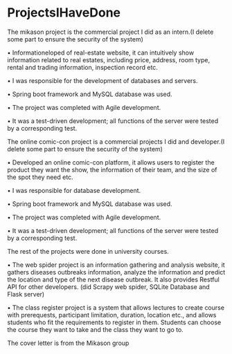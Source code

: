 # ProjectsIHaveDone
The mikason project is the commercial project I did as an intern.(I delete some part to ensure the security of the system)

  • Informationeloped of real-estate website, it can intuitively show information related to real estates, including price, 
    address, room type, rental and trading information, inspection record etc.

  • I was responsible for the development of databases and servers.

  • Spring boot framework and MySQL database was used.

  • The project was completed with Agile development.

  • It was a test-driven development; all functions of the server were tested by a corresponding test.


The online comic-con project is a commercial projects I did and developer.(I delete some part to ensure the security of the system)

 • Developed an online comic-con platform, it allows users to register the product they want the show, the information of their team, and the size of the spot they need etc.

 • I was responsible for database development.

 • Spring boot framework and MySQL database was used.

 • The project was completed with Agile development.

 • It was a test-driven development; all functions of the server were tested by a corresponding test.



The rest of the projects were done in university courses.

 • The web spider project is an information gathering and analysis website, it gathers diseases outbreaks information, analyze the information and predict the location and      type of the next disease outbreak. It also provides Restful API for other developers. (did Scrapy web spider, SQLite Database and Flask server)
 
 • The class register project is a system that allows lectures to create course with prerequests, participant limitation, duration, location etc., and allows 
   students who fit the requirements to register in them. Students can choose the course they want to take and the class they want to go to.

The cover letter is from the Mikason group
